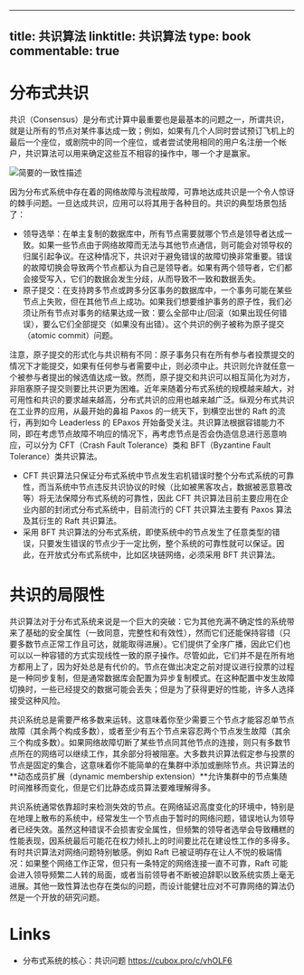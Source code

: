 
---
title: 共识算法
linktitle: 共识算法
type: book
commentable: true
---

# 分布式共识

共识（Consensus）是分布式计算中最重要也是最基本的问题之一，所谓共识，就是让所有的节点对某件事达成一致；例如，如果有几个人同时尝试预订飞机上的最后一个座位，或剧院中的同一个座位，或者尝试使用相同的用户名注册一个帐户，共识算法可以用来确定这些互不相容的操作中，哪一个才是赢家。

![简要的一致性描述](https://s1.ax1x.com/2020/08/01/aGlZtK.jpg)

因为分布式系统中存在着的网络故障与流程故障，可靠地达成共识是一个令人惊讶的棘手问题。一旦达成共识，应用可以将其用于各种目的。共识的典型场景包括了：

- 领导选举：在单主复制的数据库中，所有节点需要就哪个节点是领导者达成一致。如果一些节点由于网络故障而无法与其他节点通信，则可能会对领导权的归属引起争议。在这种情况下，共识对于避免错误的故障切换非常重要。错误的故障切换会导致两个节点都认为自己是领导者。如果有两个领导者，它们都会接受写入，它们的数据会发生分歧，从而导致不一致和数据丢失。
- 原子提交：在支持跨多节点或跨多分区事务的数据库中，一个事务可能在某些节点上失败，但在其他节点上成功。如果我们想要维护事务的原子性，我们必须让所有节点对事务的结果达成一致：要么全部中止/回滚（如果出现任何错误），要么它们全部提交（如果没有出错）。这个共识的例子被称为原子提交（atomic commit）问题。

注意，原子提交的形式化与共识稍有不同：原子事务只有在所有参与者投票提交的情况下才能提交，如果有任何参与者需要中止，则必须中止。共识则允许就任意一个被参与者提出的候选值达成一致。然而，原子提交和共识可以相互简化为对方，非阻塞原子提交则要比共识更为困难。近年来随着分布式系统的规模越来越大，对可用性和共识的要求越来越高，分布式共识的应用也越来越广泛。纵观分布式共识在工业界的应用，从最开始的鼻祖 Paxos 的一统天下，到横空出世的 Raft 的流行，再到如今 Leaderless 的 EPaxos 开始备受关注。共识算法根据容错能力不同，即在考虑节点故障不响应的情况下，再考虑节点是否会伪造信息进行恶意响应，可以分为 CFT（Crash Fault Tolerance）类和 BFT（Byzantine Fault Tolerance）类共识算法。

- CFT 共识算法只保证分布式系统中节点发生宕机错误时整个分布式系统的可靠性，而当系统中节点违反共识协议的时候（比如被黑客攻占，数据被恶意篡改等）将无法保障分布式系统的可靠性，因此 CFT 共识算法目前主要应用在企业内部的封闭式分布式系统中，目前流行的 CFT 共识算法主要有 Paxos 算法及其衍生的 Raft 共识算法。
- 采用 BFT 共识算法的分布式系统，即使系统中的节点发生了任意类型的错误，只要发生错误的节点少于一定比例，整个系统的可靠性就可以保证。因此，在开放式分布式系统中，比如区块链网络，必须采用 BFT 共识算法。

# 共识的局限性

共识算法对于分布式系统来说是一个巨大的突破：它为其他充满不确定性的系统带来了基础的安全属性（一致同意，完整性和有效性），然而它们还能保持容错（只要多数节点正常工作且可达，就能取得进展）。它们提供了全序广播，因此它们也可以以一种容错的方式实现线性一致的原子操作。尽管如此，它们并不是在所有地方都用上了，因为好处总是有代价的。节点在做出决定之前对提议进行投票的过程是一种同步复制，但是通常数据库会配置为异步复制模式。在这种配置中发生故障切换时，一些已经提交的数据可能会丢失；但是为了获得更好的性能，许多人选择接受这种风险。

共识系统总是需要严格多数来运转。这意味着你至少需要三个节点才能容忍单节点故障（其余两个构成多数），或者至少有五个节点来容忍两个节点发生故障（其余三个构成多数）。如果网络故障切断了某些节点同其他节点的连接，则只有多数节点所在的网络可以继续工作，其余部分将被阻塞。大多数共识算法假定参与投票的节点是固定的集合，这意味着你不能简单的在集群中添加或删除节点。共识算法的**动态成员扩展（dynamic membership extension）**允许集群中的节点集随时间推移而变化，但是它们比静态成员算法要难理解得多。

共识系统通常依靠超时来检测失效的节点。在网络延迟高度变化的环境中，特别是在地理上散布的系统中，经常发生一个节点由于暂时的网络问题，错误地认为领导者已经失效。虽然这种错误不会损害安全属性，但频繁的领导者选举会导致糟糕的性能表现，因系统最后可能花在权力倾扎上的时间要比花在建设性工作的多得多。有时共识算法对网络问题特别敏感。例如 Raft 已被证明存在让人不悦的极端情况：如果整个网络工作正常，但只有一条特定的网络连接一直不可靠，Raft 可能会进入领导频繁二人转的局面，或者当前领导者不断被迫辞职以致系统实质上毫无进展。其他一致性算法也存在类似的问题，而设计能健壮应对不可靠网络的算法仍然是一个开放的研究问题。

# Links

- 分布式系统的核心：共识问题 https://cubox.pro/c/vhOLF6

    